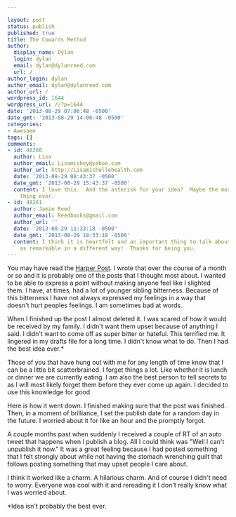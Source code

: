 ```yaml
---

layout: post
status: publish
published: true
title: The Cowards Method
author:
  display_name: Dylan
  login: dylan
  email: dylan@dylanreed.com
  url: /
author_login: dylan
author_email: dylan@dylanreed.com
author_url: /
wordpress_id: 1644
wordpress_url: //?p=1644
date: '2013-08-29 07:06:48 -0500'
date_gmt: '2013-08-29 14:06:48 -0500'
categories:
- Awesome
tags: []
comments:
- id: 48260
  author: Lisa
  author_email: Lisamiskey@yahoo.com
  author_url: http://Lisamichellehealth.com
  date: '2013-08-29 08:43:37 -0500'
  date_gmt: '2013-08-29 15:43:37 -0500'
  content: I love this.  And the asterisk for your idea?  Maybe the most hilarious
    thing ever.
- id: 48261
  author: Jamie Reed
  author_email: Reedbooks@gmail.com
  author_url: ''
  date: '2013-08-29 11:33:18 -0500'
  date_gmt: '2013-08-29 18:33:18 -0500'
  content: I think it is heartfelt and an important thing to talk about. You are just
    as remarkable in a different way!  Thanks for being you.
---
```


You may have read the [Harper Post][1]. I wrote that over the course of a month or so and it is probably one of the posts that I thought most about. I wanted to be able to express a point without making anyone feel like I slighted them. I have, at times, had a lot of younger sibling bitterness. Because of this bitterness I have not always expressed my feelings in a way that doesn't hurt peoples feelings. I am sometimes bad at words.

   [1]: //?p=1639

When I finished up the post I almost deleted it. I was scared of how it would be received by my family. I didn't want them upset because of anything I said. I didn't want to come off as super bitter or hateful. This terrified me. It lingered in my drafts file for a long time. I didn't know what to do. Then I had the best idea ever.*

Those of you that have hung out with me for any length of time know that I can be a little bit scatterbrained. I forget things a lot. Like whether it is lunch or dinner we are currently eating. I am also the best person to tell secrets to as I will most likely forget them before they ever come up again. I decided to use this knowledge for good.

Here is how it went down. I finished making sure that the post was finished. Then, in a moment of brilliance, I set the publish date for a random day in the future. I worried about it for like an hour and the promptly forgot.

A couple months past when suddenly I received a couple of RT of an auto tweet that happens when I publish a blog. All I could think was "Well I can't unpublish it now." It was a great feeling because I had posted something that I felt strongly about while not having the stomach wrenching guilt that follows posting something that may upset people I care about.

I think it worked like a charm. A hilarious charm. And of course I didn't need to worry. Everyone was cool with it and rereading it I don't really know what I was worried about.

*Idea isn't probably the best ever.
